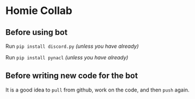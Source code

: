 # Homie Collab

## Before using bot
Run ``pip install discord.py`` *(unless you have already)*

Run ``pip install pynacl`` *(unless you have already)*

## Before writing new code for the bot
It is a good idea to ``pull`` from github, work on the code, and then ``push`` again.
